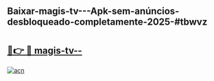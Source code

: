 ## Baixar-magis-tv---Apk-sem-anúncios-desbloqueado-completamente-2025-#tbwvz

# <h2><a href="https://ainizakaria.my?title=magis-tv--&ref=22M">🔗👉 🔴 magis-tv--</a></h2>

[![acn](https://github.com/user-attachments/assets/0f9c940e-d8b0-45ae-aac7-cd30a18b3e1c)](https://ainizakaria.my?title=magis-tv--&ref=22M)

